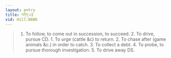 ```yaml
---
layout: entry
title: འདེད་√2
vid: Hill:0886
---
```

> 1. To follow, to come out in succession, to succeed. 2. To drive, pursue CD. 1. To urge (cattle &c) to return. 2. To chase after (game animals &c.) in order to catch. 3. To collect a debt. 4. To probe, to pursue thorough investigation. 5. To drive away DS.
